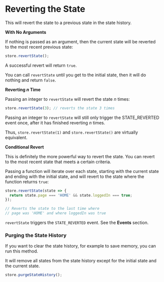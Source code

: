 # Reverting the State

This will revert the state to a previous state in the state history.

**With No Arguments**

If nothing is passed as an argument, then the current state will be reverted to the most recent previous state:

``` javascript
store.revertState();
```

A successful revert will return `true`.

You can call `revertState` until you get to the initial state, then it will do nothing and return `false`.

**Reverting *n* Time**

Passing an integer to `revertState` will revert the state *n* times:

``` javascript
store.revertState(3); // reverts the state 3 times
```

Passing an integer to `revertState` will still only trigger the STATE_REVERTED event once, after it has finished reverting *n* times.

Thus, `store.revertState(1)` and `store.revertState()` are virtually equivalent.

**Conditional Revert**

This is definitely the more powerful way to revert the state. You can revert to the most recent state that meets a certain criteria.

Passing a function will iterate over each state, starting with the current state and ending with the initial state, and will revert to the state where the function returns `true`:

``` javascript
store.revertState(state => {
  return state.page === 'HOME' && state.loggedIn === true;
});

// Reverts the state to the last time where
// page was 'HOME' and where loggedIn was true
```

`revertState` triggers the `STATE_REVERTED` event. See the **Events** section.

### Purging the State History

If you want to clear the state history, for example to save memory, you can run this method.

It will remove all states from the state history except for the initial state and the current state.

``` javascript
store.purgeStateHistory();
```
